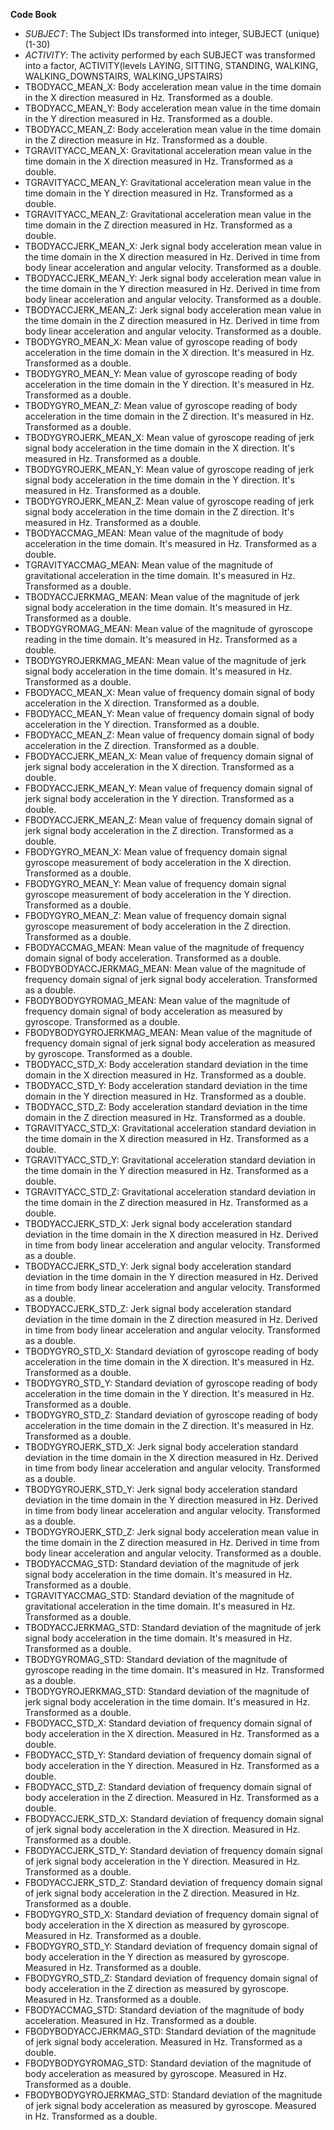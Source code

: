 **Code Book**
* _SUBJECT_: The Subject IDs transformed into integer, SUBJECT (unique) (1-30)
* _ACTIVITY_: The activity performed by each SUBJECT was transformed into a factor, ACTIVITY(levels LAYING, SITTING, STANDING, WALKING, WALKING_DOWNSTAIRS, WALKING_UPSTAIRS)
* TBODYACC_MEAN_X: Body acceleration mean value in the time domain in the X direction measured in Hz. Transformed as a double.
* TBODYACC_MEAN_Y: Body acceleration mean value in the time domain in the Y direction measured in Hz. Transformed as a double.
* TBODYACC_MEAN_Z: Body acceleration mean value in the time domain in the Z direction measure in Hz. Transformed as a double.
* TGRAVITYACC_MEAN_X: Gravitational acceleration mean value in the time domain in the X direction measured in Hz. Transformed as a double.
* TGRAVITYACC_MEAN_Y: Gravitational acceleration mean value in the time domain in the Y direction measured in Hz. Transformed as a double.
* TGRAVITYACC_MEAN_Z: Gravitational acceleration mean value in the time domain in the Z direction measured in Hz. Transformed as a double.
* TBODYACCJERK_MEAN_X: Jerk signal body acceleration mean value in the time domain in the X direction measured in Hz. Derived in time from body linear acceleration and angular velocity. Transformed as a double.
* TBODYACCJERK_MEAN_Y: Jerk signal body acceleration mean value in the time domain in the Y direction measured in Hz. Derived in time from body linear acceleration and angular velocity. Transformed as a double.
* TBODYACCJERK_MEAN_Z: Jerk signal body acceleration mean value in the time domain in the Z direction measured in Hz. Derived in time from body linear acceleration and angular velocity. Transformed as a double.
* TBODYGYRO_MEAN_X: Mean value of gyroscope reading of body acceleration in the time domain in the X direction. It's measured in Hz. Transformed as a double.
* TBODYGYRO_MEAN_Y: Mean value of gyroscope reading of body acceleration in the time domain in the Y direction. It's measured in Hz. Transformed as a double.
* TBODYGYRO_MEAN_Z: Mean value of gyroscope reading of body acceleration in the time domain in the Z direction. It's measured in Hz. Transformed as a double.
* TBODYGYROJERK_MEAN_X: Mean value of gyroscope reading of jerk signal body acceleration in the time domain in the X direction. It's measured in Hz. Transformed as a double.
* TBODYGYROJERK_MEAN_Y: Mean value of gyroscope reading of jerk signal body acceleration in the time domain in the Y direction. It's measured in Hz. Transformed as a double.
* TBODYGYROJERK_MEAN_Z: Mean value of gyroscope reading of jerk signal body acceleration in the time domain in the Z direction. It's measured in Hz. Transformed as a double.
* TBODYACCMAG_MEAN: Mean value of the magnitude of body acceleration in the time domain. It's measured in Hz. Transformed as a double.
* TGRAVITYACCMAG_MEAN: Mean value of the magnitude of gravitational acceleration in the time domain. It's measured in Hz. Transformed as a double.
* TBODYACCJERKMAG_MEAN: Mean value of the magnitude of jerk signal body acceleration in the time domain. It's measured in Hz. Transformed as a double.
* TBODYGYROMAG_MEAN: Mean value of the magnitude of gyroscope reading in the time domain. It's measured in Hz. Transformed as a double.
* TBODYGYROJERKMAG_MEAN: Mean value of the magnitude of jerk signal body acceleration in the time domain. It's measured in Hz. Transformed as a double.
* FBODYACC_MEAN_X: Mean value of frequency domain signal of body acceleration in the X direction. Transformed as a double.
* FBODYACC_MEAN_Y: Mean value of frequency domain signal of body acceleration in the Y direction. Transformed as a double.
* FBODYACC_MEAN_Z: Mean value of frequency domain signal of body acceleration in the Z direction. Transformed as a double.
* FBODYACCJERK_MEAN_X: Mean value of frequency domain signal of jerk signal body acceleration in the X direction. Transformed as a double.
* FBODYACCJERK_MEAN_Y: Mean value of frequency domain signal of jerk signal body acceleration in the Y direction. Transformed as a double.
* FBODYACCJERK_MEAN_Z: Mean value of frequency domain signal of jerk signal body acceleration in the Z direction. Transformed as a double.
* FBODYGYRO_MEAN_X: Mean value of frequency domain signal gyroscope measurement of body acceleration in the X direction. Transformed as a double.
* FBODYGYRO_MEAN_Y: Mean value of frequency domain signal gyroscope measurement of body acceleration in the Y direction. Transformed as a double.
* FBODYGYRO_MEAN_Z: Mean value of frequency domain signal gyroscope measurement of body acceleration in the Z direction. Transformed as a double.
* FBODYACCMAG_MEAN: Mean value of the magnitude of frequency domain signal of body acceleration. Transformed as a double.
* FBODYBODYACCJERKMAG_MEAN: Mean value of the magnitude of frequency domain signal of jerk signal body acceleration. Transformed as a double.
* FBODYBODYGYROMAG_MEAN: Mean value of the magnitude of frequency domain signal of body acceleration as measured by gyroscope. Transformed as a double.
* FBODYBODYGYROJERKMAG_MEAN: Mean value of the magnitude of frequency domain signal of jerk signal body acceleration as measured by gyroscope. Transformed as a double.
* TBODYACC_STD_X: Body acceleration standard deviation in the time domain in the X direction measured in Hz. Transformed as a double.
* TBODYACC_STD_Y: Body acceleration standard deviation in the time domain in the Y direction measured in Hz. Transformed as a double.
* TBODYACC_STD_Z: Body acceleration standard deviation in the time domain in the Z direction measured in Hz. Transformed as a double.
* TGRAVITYACC_STD_X: Gravitational acceleration standard deviation in the time domain in the X direction measured in Hz. Transformed as a double.
* TGRAVITYACC_STD_Y: Gravitational acceleration standard deviation in the time domain in the Y direction measured in Hz. Transformed as a double.
* TGRAVITYACC_STD_Z: Gravitational acceleration standard deviation in the time domain in the Z direction measured in Hz. Transformed as a double.
* TBODYACCJERK_STD_X: Jerk signal body acceleration standard deviation in the time domain in the X direction measured in Hz. Derived in time from body linear acceleration and angular velocity. Transformed as a double.
* TBODYACCJERK_STD_Y: Jerk signal body acceleration standard deviation in the time domain in the Y direction measured in Hz. Derived in time from body linear acceleration and angular velocity. Transformed as a double.
* TBODYACCJERK_STD_Z: Jerk signal body acceleration standard deviation in the time domain in the Z direction measured in Hz. Derived in time from body linear acceleration and angular velocity. Transformed as a double.
* TBODYGYRO_STD_X: Standard deviation of gyroscope reading of body acceleration in the time domain in the X direction. It's measured in Hz. Transformed as a double.
* TBODYGYRO_STD_Y: Standard deviation of gyroscope reading of body acceleration in the time domain in the Y direction. It's measured in Hz. Transformed as a double.
* TBODYGYRO_STD_Z: Standard deviation of gyroscope reading of body acceleration in the time domain in the Z direction. It's measured in Hz. Transformed as a double.
* TBODYGYROJERK_STD_X: Jerk signal body acceleration standard deviation in the time domain in the X direction measured in Hz. Derived in time from body linear acceleration and angular velocity. Transformed as a double.
* TBODYGYROJERK_STD_Y: Jerk signal body acceleration standard deviation in the time domain in the Y direction measured in Hz. Derived in time from body linear acceleration and angular velocity. Transformed as a double.
* TBODYGYROJERK_STD_Z: Jerk signal body acceleration mean value in the time domain in the Z direction measured in Hz. Derived in time from body linear acceleration and angular velocity. Transformed as a double.
* TBODYACCMAG_STD: Standard deviation of the magnitude of jerk signal body acceleration in the time domain. It's measured in Hz. Transformed as a double.
* TGRAVITYACCMAG_STD: Standard deviation of the magnitude of gravitational acceleration in the time domain. It's measured in Hz. Transformed as a double.
* TBODYACCJERKMAG_STD: Standard deviation of the magnitude of jerk signal body acceleration in the time domain. It's measured in Hz. Transformed as a double.
* TBODYGYROMAG_STD: Standard deviation of the magnitude of gyroscope reading in the time domain. It's measured in Hz. Transformed as a double.
* TBODYGYROJERKMAG_STD: Standard deviation of the magnitude of jerk signal body acceleration in the time domain. It's measured in Hz. Transformed as a double.
* FBODYACC_STD_X: Standard deviation of frequency domain signal of body acceleration in the X direction. Measured in Hz. Transformed as a double.
* FBODYACC_STD_Y: Standard deviation of frequency domain signal of body acceleration in the Y direction. Measured in Hz. Transformed as a double.
* FBODYACC_STD_Z: Standard deviation of frequency domain signal of body acceleration in the Z direction. Measured in Hz. Transformed as a double.
* FBODYACCJERK_STD_X: Standard deviation of frequency domain signal of jerk signal body acceleration in the X direction. Measured in Hz. Transformed as a double.
* FBODYACCJERK_STD_Y: Standard deviation of frequency domain signal of jerk signal body acceleration in the Y direction. Measured in Hz. Transformed as a double.
* FBODYACCJERK_STD_Z: Standard deviation of frequency domain signal of jerk signal body acceleration in the Z direction. Measured in Hz. Transformed as a double.
* FBODYGYRO_STD_X: Standard deviation of frequency domain signal of body acceleration in the X direction as measured by gyroscope. Measured in Hz. Transformed as a double.
* FBODYGYRO_STD_Y: Standard deviation of frequency domain signal of body acceleration in the Y direction as measured by gyroscope. Measured in Hz. Transformed as a double.
* FBODYGYRO_STD_Z: Standard deviation of frequency domain signal of body acceleration in the Z direction as measured by gyroscope. Measured in Hz. Transformed as a double.
* FBODYACCMAG_STD: Standard deviation of the magnitude of body acceleration. Measured in Hz. Transformed as a double.
* FBODYBODYACCJERKMAG_STD: Standard deviation of the magnitude of jerk signal body acceleration. Measured in Hz. Transformed as a double.
* FBODYBODYGYROMAG_STD: Standard deviation of the magnitude of body acceleration as measured by gyroscope. Measured in Hz. Transformed as a double.
* FBODYBODYGYROJERKMAG_STD: Standard deviation of the magnitude of jerk signal body acceleration as measured by gyroscope. Measured in Hz. Transformed as a double.
